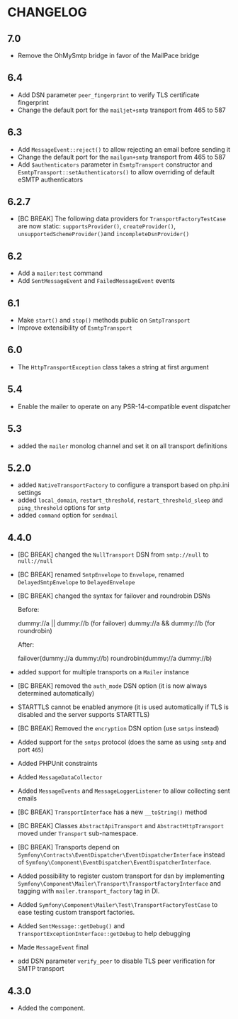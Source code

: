 # CHANGELOG

## 7.0

- Remove the OhMySmtp bridge in favor of the MailPace bridge

## 6.4

- Add DSN parameter `peer_fingerprint` to verify TLS certificate fingerprint
- Change the default port for the `mailjet+smtp` transport from 465 to 587

## 6.3

- Add `MessageEvent::reject()` to allow rejecting an email before sending it
- Change the default port for the `mailgun+smtp` transport from 465 to 587
- Add `$authenticators` parameter in `EsmtpTransport` constructor and `EsmtpTransport::setAuthenticators()`
  to allow overriding of default eSMTP authenticators

## 6.2.7

- [BC BREAK] The following data providers for `TransportFactoryTestCase` are now static:
  `supportsProvider()`, `createProvider()`, `unsupportedSchemeProvider()`and `incompleteDsnProvider()`

## 6.2

- Add a `mailer:test` command
- Add `SentMessageEvent` and `FailedMessageEvent` events

## 6.1

- Make `start()` and `stop()` methods public on `SmtpTransport`
- Improve extensibility of `EsmtpTransport`

## 6.0

- The `HttpTransportException` class takes a string at first argument

## 5.4

- Enable the mailer to operate on any PSR-14-compatible event dispatcher

## 5.3

- added the `mailer` monolog channel and set it on all transport definitions

## 5.2.0

- added `NativeTransportFactory` to configure a transport based on php.ini settings
- added `local_domain`, `restart_threshold`, `restart_threshold_sleep` and `ping_threshold` options for `smtp`
- added `command` option for `sendmail`

## 4.4.0

- [BC BREAK] changed the `NullTransport` DSN from `smtp://null` to `null://null`
- [BC BREAK] renamed `SmtpEnvelope` to `Envelope`, renamed `DelayedSmtpEnvelope` to
  `DelayedEnvelope`
- [BC BREAK] changed the syntax for failover and roundrobin DSNs

  Before:

  dummy://a || dummy://b (for failover)
  dummy://a && dummy://b (for roundrobin)

  After:

  failover(dummy://a dummy://b)
  roundrobin(dummy://a dummy://b)

- added support for multiple transports on a `Mailer` instance
- [BC BREAK] removed the `auth_mode` DSN option (it is now always determined automatically)
- STARTTLS cannot be enabled anymore (it is used automatically if TLS is disabled and the server supports STARTTLS)
- [BC BREAK] Removed the `encryption` DSN option (use `smtps` instead)
- Added support for the `smtps` protocol (does the same as using `smtp` and port `465`)
- Added PHPUnit constraints
- Added `MessageDataCollector`
- Added `MessageEvents` and `MessageLoggerListener` to allow collecting sent emails
- [BC BREAK] `TransportInterface` has a new `__toString()` method
- [BC BREAK] Classes `AbstractApiTransport` and `AbstractHttpTransport` moved under `Transport` sub-namespace.
- [BC BREAK] Transports depend on `Symfony\Contracts\EventDispatcher\EventDispatcherInterface`
  instead of `Symfony\Component\EventDispatcher\EventDispatcherInterface`.
- Added possibility to register custom transport for dsn by implementing
  `Symfony\Component\Mailer\Transport\TransportFactoryInterface` and tagging with `mailer.transport_factory` tag in DI.
- Added `Symfony\Component\Mailer\Test\TransportFactoryTestCase` to ease testing custom transport factories.
- Added `SentMessage::getDebug()` and `TransportExceptionInterface::getDebug` to help debugging
- Made `MessageEvent` final
- add DSN parameter `verify_peer` to disable TLS peer verification for SMTP transport

## 4.3.0

- Added the component.
